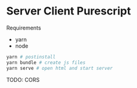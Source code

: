 # Server Client Purescript

Requirements

- yarn
- node

```sh
yarn # postinstall
yarn bundle # create js files
yarn serve # open html and start server
```

TODO: CORS

